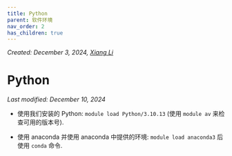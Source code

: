 ```yaml
---
title: Python
parent: 软件环境
nav_order: 2
has_children: true
---
```



*Created: December 3, 2024, [Xiang Li](mailto:646873166@qq.com)*

# Python
*Last modified: December 10, 2024*

- 使用我们安装的 Python: `module load Python/3.10.13` (使用 `module av` 来检查可用的版本号).

- 使用 anaconda 并使用 anaconda 中提供的环境: `module load anaconda3` 后 使用 `conda` 命令.
